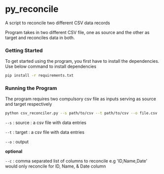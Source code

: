 # py_reconcile
A script to reconcile two different CSV data records 

Program takes in two different CSV file, one as source and the other as target and reconciles data in both.


### Getting Started

To get started using the program, you first have to install the dependencies. Use below command to install dependencies

```bash
pip install -r requirements.txt
```

### Running the Program

The program requires two compulsory csv file as inputs serving as source and target respectively

```bash
python csv_reconciler.py --s path/to/csv --t path/to/csv --o file.csv
```

`--s` : source : a csv file with data entries

`--t` : target : a csv file with data entries

`--o` : output

**optional**

`--c` : comma separated list of columns to reconcile e.g 'ID,Name,Date' would only reconcile for ID,   Name,   & Date column